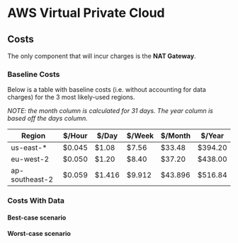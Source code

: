 # AWS Virtual Private Cloud

## Costs

The only component that will incur charges is the **NAT Gateway**.

### Baseline Costs

Below is a table with baseline costs (i.e. without accounting for data charges) for the 3 most likely-used regions.

_NOTE: the month column is calculated for 31 days. The year column is based off the days column._

| **Region**     | **$/Hour** | **$/Day** | **$/Week** | **$/Month** | **$/Year** |
| -------------- | ---------- | --------- | ---------- | ----------- | ---------- |
| us-east-*      | $0.045     | $1.08     | $7.56      | $33.48      | $394.20    |
| eu-west-2      | $0.050     | $1.20     | $8.40      | $37.20      | $438.00    |
| ap-southeast-2 | $0.059     | $1.416    | $9.912     | $43.896     | $516.84    |




### Costs With Data

#### Best-case scenario

#### Worst-case scenario
